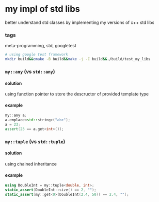 # my impl of std libs
better understand std classes by implementing my versions of c++ std libs

### tags
meta-programming, std, googletest

```bash
# using google test framework
mkdir build&&cmake -B build&&make -j -C build&&./build/test_my_libs
```

### `my::any` (vs `std::any`)
#### solution
using function pointer to store the descructor of provided template type
#### example
```c++
my::any a;
a.emplace<std::string>("abc");
a = 23;
assert(23 == a.get<int>());
```

### `my::tuple` (vs `std::tuple`)
#### solution
using chained inheritance
#### example
```c++
using DoubleInt = my::tuple<double, int>;
static_assert(DoubleInt::size() == 2, "");
static_assert(my::get<0>(DoubleInt(2.4, 50)) == 2.4, "");
```

